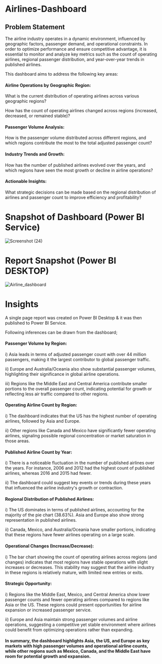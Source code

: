 # Airlines-Dashboard

## Problem Statement

The airline industry operates in a dynamic environment, influenced by geographic factors, passenger demand, and operational constraints. In order to optimize performance and ensure competitive advantage, it is essential to monitor and analyze key metrics such as the count of operating airlines, regional passenger distribution, and year-over-year trends in published airlines.

This dashboard aims to address the following key areas:

#### Airline Operations by Geographic Region:

What is the current distribution of operating airlines across various geographic regions?

How has the count of operating airlines changed across regions (increased, decreased, or remained stable)?

#### Passenger Volume Analysis:

How is the passenger volume distributed across different regions, and which regions contribute the most to the total adjusted passenger count?

#### Industry Trends and Growth:

How has the number of published airlines evolved over the years, and which regions have seen the most growth or decline in airline operations?

#### Actionable Insights:

What strategic decisions can be made based on the regional distribution of airlines and passenger count to improve efficiency and profitability?



# Snapshot of Dashboard (Power BI Service)

![Screenshot (24)](https://github.com/user-attachments/assets/e39a2a72-1d09-4bca-91f3-183e709b2a41)

 
 # Report Snapshot (Power BI DESKTOP)

 
![Airline_dashboard](https://github.com/user-attachments/assets/28fa2ceb-7fa5-49f5-b41e-3f90d36a07f1)
# Insights

A single page report was created on Power BI Desktop & it was then published to Power BI Service.

Following inferences can be drawn from the dashboard;
#### Passenger Volume by Region:

i) Asia leads in terms of adjusted passenger count with over 44 million passengers, making it the largest contributor to global passenger traffic.

ii) Europe and Australia/Oceania also show substantial passenger volumes, highlighting their significance in global airline operations.

iii) Regions like the Middle East and Central America contribute smaller portions to the overall passenger count, indicating potential for growth or reflecting less air traffic compared to other regions.

#### Operating Airline Count by Region:

i) The dashboard indicates that the US has the highest number of operating airlines, followed by Asia and Europe.

ii) Other regions like Canada and Mexico have significantly fewer operating airlines, signaling possible regional concentration or market saturation in those areas.

#### Published Airline Count by Year:

i) There is a noticeable fluctuation in the number of published airlines over the years. For instance, 2006 and 2012 had the highest count of published airlines, whereas 2016 and 2015 had fewer.

ii) The dashboard could suggest key events or trends during these years that influenced the airline industry's growth or contraction.

#### Regional Distribution of Published Airlines:

i) The US dominates in terms of published airlines, accounting for the majority of the pie chart (38.63%). Asia and Europe also show strong representation in published airlines.

ii) Canada, Mexico, and Australia/Oceania have smaller portions, indicating that these regions have fewer airlines operating on a large scale.

#### Operational Changes (Increase/Decrease):

i) The bar chart showing the count of operating airlines across regions (and changes) indicates that most regions have stable operations with slight increases or decreases. This stability may suggest that the airline industry in these regions is relatively mature, with limited new entries or exits.

#### Strategic Opportunity:

i) Regions like the Middle East, Mexico, and Central America show lower passenger counts and fewer operating airlines compared to regions like Asia or the US. These regions could present opportunities for airline expansion or increased passenger service.

ii) Europe and Asia maintain strong passenger volumes and airline operations, suggesting a competitive yet stable environment where airlines could benefit from optimizing operations rather than expanding.

#### In summary, the dashboard highlights Asia, the US, and Europe as key markets with high passenger volumes and operational airline counts, while other regions such as Mexico, Canada, and the Middle East have room for potential growth and expansion.
